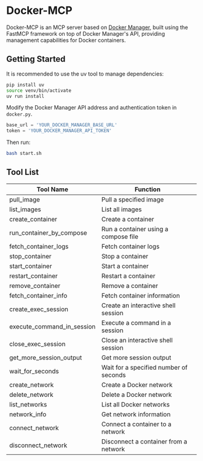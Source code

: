 # Docker-MCP

Docker-MCP is an MCP server based on [Docker Manager](https://github.com/DullJZ/docker-manager), built using the FastMCP framework on top of Docker Manager's API, providing management capabilities for Docker containers.

## Getting Started

It is recommended to use the uv tool to manage dependencies:

```bash
pip install uv
source venv/bin/activate
uv run install
```

Modify the Docker Manager API address and authentication token in `docker.py`.

```python
base_url = 'YOUR_DOCKER_MANAGER_BASE_URL'
token = 'YOUR_DOCKER_MANAGER_API_TOKEN'
```

Then run:

```bash
bash start.sh
```

## Tool List

| Tool Name                  | Function                          |
|---------------------------|-----------------------------------|
| pull_image                 | Pull a specified image            |
| list_images                | List all images                   |
| create_container           | Create a container                |
| run_container_by_compose   | Run a container using a compose file |
| fetch_container_logs       | Fetch container logs              |
| stop_container             | Stop a container                  |
| start_container            | Start a container                 |
| restart_container          | Restart a container               |
| remove_container           | Remove a container                |
| fetch_container_info       | Fetch container information       |
| create_exec_session        | Create an interactive shell session|
| execute_command_in_session | Execute a command in a session    |
| close_exec_session         | Close an interactive shell session |
| get_more_session_output    | Get more session output           |
| wait_for_seconds           | Wait for a specified number of seconds |
| create_network             | Create a Docker network           |
| delete_network             | Delete a Docker network           |
| list_networks              | List all Docker networks          |
| network_info               | Get network information           |
| connect_network            | Connect a container to a network  |
| disconnect_network         | Disconnect a container from a network |
